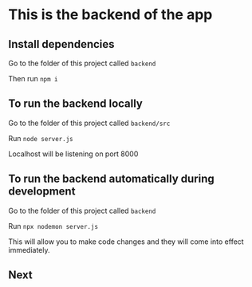 # This is the backend of the app

## Install dependencies

Go to the folder of this project called `backend`

Then run `npm i`

## To run the backend locally

Go to the folder of this project called `backend/src`

Run `node server.js`

Localhost will be listening on port 8000

## To run the backend automatically during development

Go to the folder of this project called `backend`

Run `npx nodemon server.js`

This will allow you to make code changes and they will come into effect immediately.

## Next 